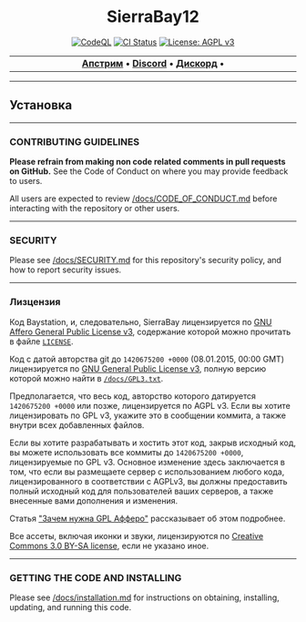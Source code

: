 <div align="center">

# SierraBay12
 [![CodeQL](https://github.com/SierraBay/SierraBay12/workflows/CodeQL/badge.svg)](https://github.com/SierraBay/SierraBay12/actions/workflows/codeql-analysis.yml) [![CI Status](https://github.com/SierraBay/SierraBay12/workflows/Run%20Tests/badge.svg)](https://github.com/SierraBay/SierraBay12/actions/workflows/test.yml) [![License: AGPL v3](https://img.shields.io/badge/License-AGPL_v3.0-blue.svg)](https://opensource.org/licenses/AGPL-3.0)

</div>

<table><tr><td align="center" width="2000"><b>
<a href="https://github.com/baystation12/baystation12">Апстрим</a> • 
<a href="https://github.com/baystation12/baystation12">Discord</a> • 
<a href="https://github.com/baystation12/baystation12">Дискорд</a> • 
</b></td></tr></table>

---

## Установка

---

### CONTRIBUTING GUIDELINES

**Please refrain from making non code related comments in pull requests on GitHub.** See the Code of Conduct on where you may provide feedback to users.

All users are expected to review [/docs/CODE_OF_CONDUCT.md](/docs/CODE_OF_CONDUCT.md) before interacting with the repository or other users.

---

### SECURITY

Please see [/docs/SECURITY.md](/docs/SECURITY.md) for this repository's security policy, and how to report security issues.

---

### Лизцензия

Код Baystation, и, следовательно, SierraBay лицензируется по [GNU Affero General Public License v3](https://www.gnu.org/licenses/agpl.html), содержание которой можно прочитать в файле [`LICENSE`](/LICENSE).

Код с датой авторства git до `1420675200 +0000` (08.01.2015, 00:00 GMT) лицензируется по [GNU General Public License v3](https://www.gnu.org/licenses/gpl-3.0.html), полную версию которой можно найти в [`/docs/GPL3.txt`](/docs/GPL3.txt).

Предполагается, что весь код, авторство которого датируется `1420675200 +0000` или позже, лицензируется по AGPL v3. Если вы хотите лицензировать по GPL v3, укажите это в сообщении коммита, а также внутри всех добавленных файлов.

Если вы хотите разрабатывать и хостить этот код, закрыв исходный код, вы можете использовать все коммиты до `1420675200 +0000`, лицензируемые по GPL v3. Основное изменение здесь заключается в том, что если вы размещаете сервер с использованием любого кода, лицензированного в соответствии с AGPLv3, вы должны предоставить полный исходный код для пользователей ваших серверов, а также внесенные вами дополнения и изменения.

Статья ["Зачем нужна GPL Афферо"](https://www.gnu.org/licenses/why-affero-gpl.html) рассказывает об этом подробнее.

Все ассеты, включая иконки и звуки, лицензируются по [Creative Commons 3.0 BY-SA license](https://creativecommons.org/licenses/by-sa/3.0/), если не указано иное.

---

### GETTING THE CODE AND INSTALLING

Please see [/docs/installation.md](/docs/installation.md) for instructions on obtaining, installing, updating, and running this code.
